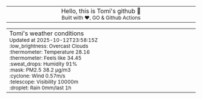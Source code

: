 
<div align="center">
<table>
<tbody>
<td align="center">
<img width="2000" height="0"><br>
Hello, this is Tomi's github 👋<br>
<sup>Built with ❤️, GO & Github Actions</sup><br>
<img width="2000" height="0">
</td>
</tbody>
</table>
</div>
<table>
<tbody>
<td align="left">
<img width="2000" height="0"><br>
Tomi's weather conditions<br>
<sup>Updated at 2025-10-12T23:58:15Z</sup><br>
<sup>:low_brightness: Overcast Clouds</sup><br>
<sup>:thermometer: Temperature 28.16 </sup><br>
<sup>:thermometer: Feels like 34.45</sup><br>
<sup>:sweat_drops: Humidity 91%</sup><br>
<sup>:mask: PM2.5 38.2 μg/m3</sup><br>
<sup>:cyclone: Wind 0.57m/s </sup><br>
<sup>:telescope: Visibility 10000m </sup><br>
<sup>:droplet: Rain 0mm/last 1h </sup><br>
<img width="2000" height="0">
</td>
<td align="left">
<img width="2000" height="0"><br>
<br>
<img width="2000" height="0">
</td>
</tbody>
</table>
</div>
    